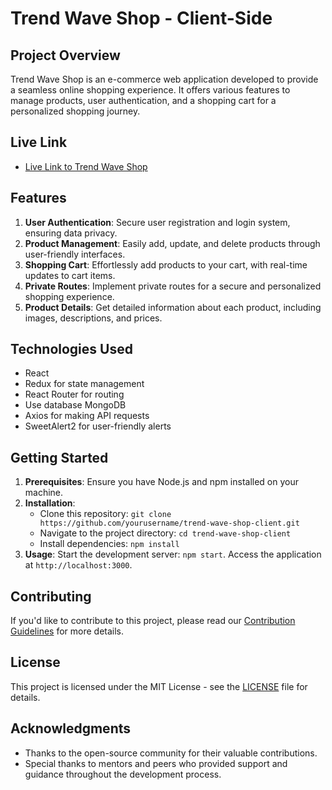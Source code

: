 # Trend Wave Shop - Client-Side

## Project Overview
Trend Wave Shop is an e-commerce web application developed to provide a seamless online shopping experience. It offers various features to manage products, user authentication, and a shopping cart for a personalized shopping journey.

## Live Link
- [Live Link to Trend Wave Shop](https://brend-shop-new.web.app/)

## Features
1. **User Authentication**: Secure user registration and login system, ensuring data privacy.
2. **Product Management**: Easily add, update, and delete products through user-friendly interfaces.
3. **Shopping Cart**: Effortlessly add products to your cart, with real-time updates to cart items.
4. **Private Routes**: Implement private routes for a secure and personalized shopping experience.
5. **Product Details**: Get detailed information about each product, including images, descriptions, and prices.

## Technologies Used
- React
- Redux for state management
- React Router for routing
- Use database MongoDB
- Axios for making API requests
- SweetAlert2 for user-friendly alerts

## Getting Started
1. **Prerequisites**: Ensure you have Node.js and npm installed on your machine.
2. **Installation**:
   - Clone this repository: `git clone https://github.com/yourusername/trend-wave-shop-client.git`
   - Navigate to the project directory: `cd trend-wave-shop-client`
   - Install dependencies: `npm install`
3. **Usage**: Start the development server: `npm start`. Access the application at `http://localhost:3000`.

## Contributing
If you'd like to contribute to this project, please read our [Contribution Guidelines](CONTRIBUTING.md) for more details.

## License
This project is licensed under the MIT License - see the [LICENSE](LICENSE) file for details.

## Acknowledgments
- Thanks to the open-source community for their valuable contributions.
- Special thanks to mentors and peers who provided support and guidance throughout the development process.
